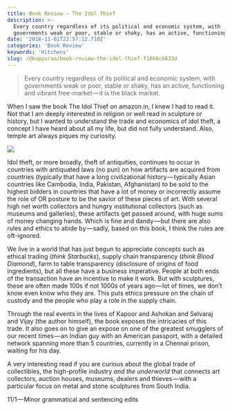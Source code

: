 ```yaml
---
title: Book Review — The Idol Thief
description: >-
  Every country regardless of its political and economic system, with
  governments weak or poor, stable or shaky, has an active, functioning…
date: '2018-11-01T22:57:12.710Z'
categories: 'Book Review'
keywords: 'Hitchens'
slug: /@kuppurao/book-review-the-idol-thief-f1066c6833d
---
```


> Every country regardless of its political and economic system, with governments weak or poor, stable or shaky, has an active, functioning and vibrant free-market — it is the black market.

When I saw the book The Idol Thief on amazon.in, I knew I had to read it. Not that I am deeply interested in religion or well read in sculpture or history, but I wanted to understand the trade and economics of idol theft, a concept I have heard about all my life, but did not fully understand. Also, temple art always piques my curiosity.

![](https://cdn-images-1.medium.com/max/600/1*igOQIopSDmL_RSmsBDX8qg.png)

Idol theft, or more broadly, theft of antiquities, continues to occur in countries with antiquated laws (no pun) on how artifacts are acquired from countries (typically that have a long civilizational history — typically Asian countries like Cambodia, India, Pakistan, Afghanistan) to be sold to the highest bidders in countries that have a lot of money or incorrectly assume the role of OR posture to be the savior of these pieces of art. With several high net worth collectors and hungry institutional collectors (such as museums and galleries), these artifacts get passed around, with huge sums of money changing hands. Which is fine and dandy — but there are also rules and ethics to abide by — sadly, based on this book, I think the rules are oft-ignored.

We live in a world that has just begun to appreciate concepts such as ethical trading (_think Starbucks_), supply chain transparency (_think Blood Diamond_), farm to table transparency (disclosure of origins of food ingredients), but all these have a business imperative. People at both ends of the transaction have an incentive to make it work. But with sculptures, these are often made 100s if not 1000s of years ago — lot of times, we don’t know even know who they are. This puts ethics pressure on the chain of custody and the people who play a role in the supply chain.

Through the real events in the lives of Kapoor and Ashokan and Selvaraj and Vijay (the author himself), the book exposes the intricacies of this trade. It also goes on to give an expose on one of the greatest smugglers of our recent times — an Indian guy with an American passport, with a detailed network spanning more than 5 countries, currently in a Chennai prison, waiting for his day.

A very interesting read if you are curious about the global trade of collectibles, the high-profile industry _and the underworld_ that connects art collectors, auction houses, museums, dealers and thieves — with a particular focus on metal and stone sculptures from South India.

11/1 — Minor grammatical and sentencing edits
